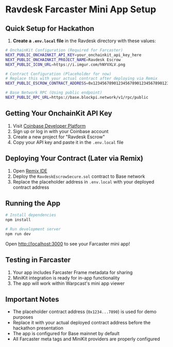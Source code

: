 # Ravdesk Farcaster Mini App Setup

## Quick Setup for Hackathon

1. **Create a `.env.local` file** in the Ravdesk directory with these values:

```bash
# OnchainKit Configuration (Required for Farcaster)
NEXT_PUBLIC_ONCHAINKIT_API_KEY=your_onchainkit_api_key_here
NEXT_PUBLIC_ONCHAINKIT_PROJECT_NAME=Ravdesk Escrow
NEXT_PUBLIC_ICON_URL=https://i.imgur.com/hNYVXLV.png

# Contract Configuration (Placeholder for now)
# Replace this with your actual contract after deploying via Remix
NEXT_PUBLIC_ESCROW_CONTRACT_ADDRESS=0x1234567890123456789012345678901234567890

# Base Network RPC (Using public endpoint)
NEXT_PUBLIC_RPC_URL=https://base.blockpi.network/v1/rpc/public
```

## Getting Your OnchainKit API Key

1. Visit [Coinbase Developer Platform](https://portal.cdp.coinbase.com/)
2. Sign up or log in with your Coinbase account
3. Create a new project for "Ravdesk Escrow"
4. Copy your API key and paste it in the `.env.local` file

## Deploying Your Contract (Later via Remix)

1. Open [Remix IDE](https://remix.ethereum.org/)
2. Deploy the `RavdeskEscrowSecure.sol` contract to Base network
3. Replace the placeholder address in `.env.local` with your deployed contract address

## Running the App

```bash
# Install dependencies
npm install

# Run development server
npm run dev
```

Open [http://localhost:3000](http://localhost:3000) to see your Farcaster mini app!

## Testing in Farcaster

1. Your app includes Farcaster Frame metadata for sharing
2. MiniKit integration is ready for in-app functionality
3. The app will work within Warpcast's mini app viewer

## Important Notes

- The placeholder contract address (`0x1234...7890`) is used for demo purposes
- Replace it with your actual deployed contract address before the hackathon presentation
- The app is configured for Base mainnet by default
- All Farcaster meta tags and MiniKit providers are properly configured
